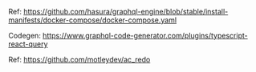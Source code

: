 Ref:
https://github.com/hasura/graphql-engine/blob/stable/install-manifests/docker-compose/docker-compose.yaml

Codegen:
https://www.graphql-code-generator.com/plugins/typescript-react-query


Ref:
https://github.com/motleydev/ac_redo